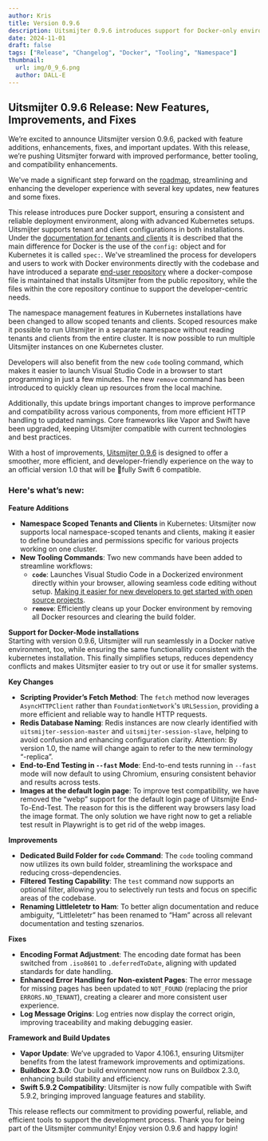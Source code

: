 ```yaml
---
author: Kris
title: Version 0.9.6
description: Uitsmijter 0.9.6 introduces support for Docker-only environments, powerful new tooling commands, enhanced namespace management, and critical performance and compatibility updates, delivering a more efficient and streamlined experience for developers and administrators alike.
date: 2024-11-01
draft: false
tags: ["Release", "Changelog", "Docker", "Tooling", "Namespace"]
thumbnail: 
  url: img/0_9_6.png
  author: DALL-E
---
```


## Uitsmijter 0.9.6 Release: New Features, Improvements, and Fixes

We’re excited to announce Uitsmijter version 0.9.6, packed with feature additions, enhancements, fixes, and important 
updates. With this release, we’re pushing Uitsmijter forward with improved performance, better tooling, and 
compatibility enhancements. 

We've made a significant step forward on the [roadmap](https://discourse.uitsmijter.io/t/uitsmijter-roadmap-0-9-6/20), 
streamlining and enhancing the developer experience with several key updates, new features and some fixes.

This release introduces pure Docker support, ensuring a consistent and reliable deployment environment, along with
advanced Kubernetes setups. Uitsmijter supports tenant and client configurations in both installations. Under
the [documentation for tenants and clients](https://docs.uitsmijter.io/configuration/tenant_client_config/) it is described
that the main difference for Docker is the use of the `config:` object and for Kubernetes it is called `spec:`.
We've streamlined the process for developers and users to work with Docker environments directly with the codebase
and have introduced a separate [end-user repository](https://github.com/uitsmijter/docker-compose) where a docker-compose 
file is maintained that installs Uitsmijter from the public repository, while the files within the core repository
continue to support the developer-centric needs.

The namespace management features in Kubernetes installations have been changed to allow scoped tenants and clients.
Scoped resources make it possible to run Uitsmijter in a separate namespace without reading tenants and clients from the 
entire cluster. It is now possible to run multiple Uitsmijter instances on one Kubernetes cluster.

Developers will also benefit from the new `code` tooling command, which makes it easier to launch Visual Studio Code in 
a browser to start programming in just a few minutes. The new `remove` command has been introduced to quickly clean up 
resources from the local machine.

Additionally, this update brings important changes to improve performance and compatibility across various components, 
from more efficient HTTP handling to updated namings. Core frameworks like Vapor and Swift have been upgraded, keeping 
Uitsmijter compatible with current technologies and best practices. 

With a host of improvements, [Uitsmijter 0.9.6](https://github.com/uitsmijter/Uitsmijter/releases/tag/ce-0.9.6) is 
designed to offer a smoother, more efficient, and developer-friendly experience on the way to an official version 1.0 
that will be 🥁fully Swift 6 compatible. 

### Here's what’s new:

**Feature Additions**
- **Namespace Scoped Tenants and Clients** in Kubernetes: Uitsmijter now supports local namespace-scoped tenants and clients, making it easier to define boundaries and permissions specific for various projects working on one cluster.
- **New Tooling Commands**: Two new commands have been added to streamline workflows:
    - **`code`**: Launches Visual Studio Code in a Dockerized environment directly within your browser, allowing seamless code editing without setup. [Making it easier for new developers to get started with open source projects](./2024-03-06_code).
    - **`remove`**: Efficiently cleans up your Docker environment by removing all Docker resources and clearing the build folder.

**Support for Docker-Mode installations**  
Starting with version 0.9.6, Uitsmijter will run seamlessly in a Docker native environment, too, while ensuring the same 
functionallity consistent with the kubernetes installation. 
This finally simplifies setups, reduces dependency conflicts and makes Uitsmijter easier to try out or use it for smaller systems.

**Key Changes**
- **Scripting Provider’s Fetch Method**: The `fetch` method now leverages `AsyncHTTPClient` rather than `FoundationNetwork`'s `URLSession`, providing a more efficient and reliable way to handle HTTP requests.
- **Redis Database Naming**: Redis instances are now clearly identified with `uitsmijter-session-master` and `uitsmijter-session-slave`, helping to avoid confusion and enhancing configuration clarity. Attention: By version 1.0, the name will change again to refer to the new terminology “-replica”.
- **End-to-End Testing in `--fast` Mode**: End-to-end tests running in `--fast` mode will now default to using Chromium, ensuring consistent behavior and results across tests.
- **Images at the default login page**: To improve test compatibility, we have removed the “webp” support for the default login page of Uitsmijte End-To-End-Test. The reason for this is the different way browsers lasy load the image format. The only solution we have right now to get a reliable test result in Playwright is to get rid of the webp images. 

**Improvements**
- **Dedicated Build Folder for `code` Command**: The `code` tooling command now utilizes its own build folder, streamlining the workspace and reducing cross-dependencies.
- **Filtered Testing Capability**: The `test` command now supports an optional filter, allowing you to selectively run tests and focus on specific areas of the codebase.
- **Renaming Littleletetr to Ham**: To better align documentation and reduce ambiguity, “Littleletetr” has been renamed to “Ham” across all relevant documentation and testing szenarios.

**Fixes**
- **Encoding Format Adjustment**: The encoding date format has been switched from `.iso8601` to `.deferredToDate`, aligning with updated standards for date handling.
- **Enhanced Error Handling for Non-existent Pages**: The error message for missing pages has been updated to `NOT_FOUND` (replacing the prior `ERRORS.NO_TENANT`), creating a clearer and more consistent user experience.
- **Log Message Origins**: Log entries now display the correct origin, improving traceability and making debugging easier.

**Framework and Build Updates**
- **Vapor Update**: We’ve upgraded to Vapor 4.106.1, ensuring Uitsmijter benefits from the latest framework improvements and optimizations.
- **Buildbox 2.3.0**: Our build environment now runs on Buildbox 2.3.0, enhancing build stability and efficiency.
- **Swift 5.9.2 Compatibility**: Uitsmijter is now fully compatible with Swift 5.9.2, bringing improved language features and stability.

This release reflects our commitment to providing powerful, reliable, and efficient tools to support the development process. 
Thank you for being part of the Uitsmijter community! Enjoy version 0.9.6 and happy login!
